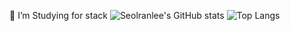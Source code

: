 🤔 I’m Studying for stack
![Seolranlee's GitHub stats](https://github-readme-stats.vercel.app/api?username=bonggyunjo&count_private=true)
![Top Langs](https://github-readme-stats.vercel.app/api/top-langs/?username=bonggyunjo&layout=compact)
